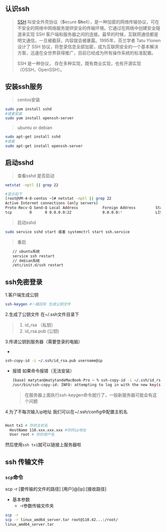 

## 认识ssh

>[SSH](https://link.zhihu.com/?target=https%3A//zh.wikipedia.org/wiki/Secure_Shell) 叫安全外壳协议（**S**ecure **Sh**ell），是一种加密的网络传输协议，可在不安全的网络中网络服务提供安全的传输环境。它通过在网络中创建安全隧道来实现 SSH 客户端和服务器之间的连接。最早的时候，互联网通信都是明文通信，一旦被截获，内容就会被暴露。1995年，芬兰学者 Tatu Ylonen 设计了 SSH 协议，将登录信息全部加密，成为互联网安全的一个基本解决方案，迅速在全世界获得推广，目前已经成为所有操作系统的标准配置。
>
>SSH 是一种协议， 存在多种实现，既有商业实现，也有开源实现（OSSH，OpenSSH）。

## 安装ssh服务

> centos安装

```bash
sudo yum install sshd
#或者安装
sudo yum install openssh-server
```

> ubuntu or debian

```bash
sudo apt-get install sshd
#或者
sudo apt-get install openssh-server
```



## 启动sshd

> 查看sshd 是否启动

```bash
netstat -nptl || grep 22

#显示如下
[root@VM-4-8-centos ~]# netstat -nptl || grep 22
Active Internet connections (only servers)
Proto Recv-Q Send-Q Local Address           Foreign Address         State       PID/Program name    
tcp        0      0 0.0.0.0:22              0.0.0.0:*               LISTEN      2698/sshd     
```



> 启动sshd

```bash
sudo service sshd start 或者 systemctrl start ssh.service
```



> 重启

```bash
　　// ubuntu系统
　　service ssh restart
　　// debian系统
　　/etc/init.d/ssh restart
```



## ssh免密登录

1.客户端生成公钥

```bash
ssh-keygen #一路回车 生成公钥文件
```

2.生成了公钥文件 在~/.ssh文件目录下

>1. id_rsa （私钥）
>2. id_rsa.pub (公钥)

3.传递公钥到服务器（需要登录的电脑）

- 

```bash
ssh-copy-id -i ~/.ssh/id_rsa.pub username@ip 
```

- 报错 如果命令报错（无法安装）

  ```bash
  (base) matytan@matytandeMacBook-Pro ~ % ssh-copy-id -i ~/.ssh/id_rsa.pub tengxun1/usr/bin/ssh-copy-id: INFO: Source of key(s) to be installed: "/Users/matytan/.ssh/id_rsa.pub"
  /usr/bin/ssh-copy-id: INFO: attempting to log in with the new key(s), to filter out any that are already installed
  ```

  >在服务器上面执行ssh-keygen命令就行了，一般新服务器可能会有这个问题

4.为了不每次输入ip地址 我们可以在~/.ssh/config中配置主机名

```bash

Host tx1 # 你的主机名
  HostName 110.xxx.xxx.xxx #你的ip地址
  User root # 你的用户名

```

 然后使用`ssh tx1`就可以链接上服务器啦

## ssh 传输文件

### `scp`命令
scp -r [要传输的文件的路径] [用户]@[ip]:[接收路径]
- 基本参数
    - -r参数传输文件夹
```bash
scp -r
scp -r linux_amd64_server.tar root@110.42...:/root/ 
linux_amd64_server.tar                                                         100%   14MB   9.5MB/s   00:01
```